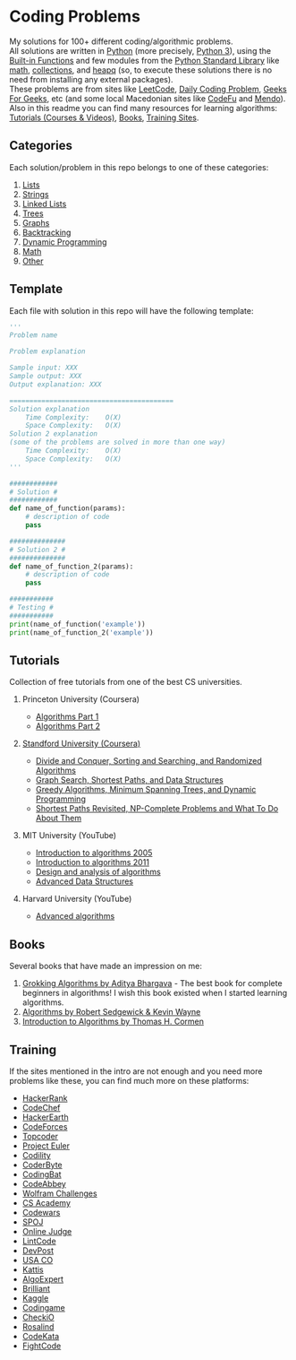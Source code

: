 # Coding Problems

My solutions for 100+ different coding/algorithmic problems. \
All solutions are written in [Python](https://www.python.org/) (more precisely, [Python 3](https://docs.python.org/3)), using the [Built-in Functions](https://docs.python.org/3/library/functions.html) and few modules from the [Python Standard Library](https://docs.python.org/3/library/) like [math](https://docs.python.org/3/library/math.html), [collections](https://docs.python.org/3/library/collections.html), and [heapq](https://docs.python.org/3/library/heapq.html) (so, to execute these solutions there is no need from installing any external packages). \
These problems are from sites like [LeetCode](https://leetcode.com/), [Daily Coding Problem](https://www.dailycodingproblem.com/), [Geeks For Geeks](https://www.geeksforgeeks.org/), etc (and some local Macedonian sites like [CodeFu](https://codefu.mk/) and [Mendo](https://mendo.mk/Welcome.do)).\
Also in this readme you can find many resources for learning algorithms: [Tutorials (Courses & Videos)](#Tutorials), [Books](#Books), [Training Sites](#Training).  


## Categories

Each solution/problem in this repo belongs to one of these categories:

1. [Lists](/)
2. [Strings](/)
3. [Linked Lists](/)
4. [Trees](/)
5. [Graphs](/)
6. [Backtracking](/)
7. [Dynamic Programming](/)
8. [Math](/)
9. [Other](/)


## Template

Each file with solution in this repo will have the following template:

```python
'''
Problem name

Problem explanation

Sample input: XXX
Sample output: XXX
Output explanation: XXX

=========================================
Solution explanation
	Time Complexity: 	O(X)
	Space Complexity: 	O(X)
Solution 2 explanation
(some of the problems are solved in more than one way)
	Time Complexity: 	O(X)
	Space Complexity: 	O(X)
'''

############
# Solution #
############
def name_of_function(params):
    # description of code
    pass

##############
# Solution 2 #
##############
def name_of_function_2(params):
    # description of code
    pass

###########
# Testing #
###########
print(name_of_function('example'))
print(name_of_function_2('example'))
```

## Tutorials

Collection of free tutorials from one of the best CS universities.

1. Princeton University (Coursera)
    - [Algorithms Part 1](https://www.coursera.org/learn/algorithms-part1)
    - [Algorithms Part 2](https://www.coursera.org/learn/algorithms-part2)

2. [Standford University (Coursera)](https://www.coursera.org/specializations/algorithms)
    - [Divide and Conquer, Sorting and Searching, and Randomized Algorithms](https://www.coursera.org/learn/algorithms-divide-conquer)
    - [Graph Search, Shortest Paths, and Data Structures](https://www.coursera.org/learn/algorithms-graphs-data-structures)
    - [Greedy Algorithms, Minimum Spanning Trees, and Dynamic Programming](https://www.coursera.org/learn/algorithms-greedy)
    - [Shortest Paths Revisited, NP-Complete Problems and What To Do About Them](https://www.coursera.org/learn/algorithms-npcomplete)

3. MIT University (YouTube)
    - [Introduction to algorithms 2005](https://www.youtube.com/playlist?list=PL8B24C31197EC371C)
    - [Introduction to algorithms 2011](https://www.youtube.com/playlist?list=PLUl4u3cNGP61Oq3tWYp6V_F-5jb5L2iHb)
    - [Design and analysis of algorithms](https://www.youtube.com/playlist?list=PLUl4u3cNGP6317WaSNfmCvGym2ucw3oGp)
    - [Advanced Data Structures](https://www.youtube.com/playlist?list=PLUl4u3cNGP61hsJNdULdudlRL493b-XZf)

4. Harvard University (YouTube)
    - [Advanced algorithms](https://www.youtube.com/playlist?list=PL2SOU6wwxB0uP4rJgf5ayhHWgw7akUWSf)

## Books

Several books that have made an impression on me:

1. [Grokking Algorithms by Aditya Bhargava](https://www.goodreads.com/book/show/22847284-grokking-algorithms-an-illustrated-guide-for-programmers-and-other-curio) - The best book for complete beginners in algorithms! I wish this book existed when I started learning algorithms.
2. [Algorithms by Robert Sedgewick & Kevin Wayne](https://www.goodreads.com/book/show/10803540-algorithms)
3. [Introduction to Algorithms by Thomas H. Cormen](https://www.goodreads.com/book/show/6752187-introduction-to-algorithms)

## Training

If the sites mentioned in the intro are not enough and you need more problems like these, you can find much more on these platforms:
- [HackerRank](http://hackerrank.com/)
- [CodeChef](http://codechef.com/)
- [HackerEarth](http://hackerearth.com/)
- [CodeForces](http://codeforces.com/)
- [Topcoder](http://topcoder.com/)
- [Project Euler](https://projecteuler.net/)
- [Codility](https://codility.com/)
- [CoderByte](https://coderbyte.com/)
- [CodingBat](http://codingbat.com/)
- [CodeAbbey](http://codeabbey.com/)
- [Wolfram Challenges](https://challenges.wolfram.com/)
- [CS Academy](https://csacademy.com/)
- [Codewars](http://www.codewars.com/)
- [SPOJ](http://www.spoj.com/)
- [Online Judge](https://onlinejudge.org/)
- [LintCode](http://www.lintcode.com/en/)
- [DevPost](https://devpost.com/)
- [USA CO](http://www.usaco.org/)
- [Kattis](http://www.kattis.com/)
- [AlgoExpert](https://www.algoexpert.io/)
- [Brilliant](http://brilliant.org/)
- [Kaggle](http://kaggle.com/)
- [Codingame](https://www.codingame.com/)
- [CheckiO](http://www.checkio.org/)
- [Rosalind](http://rosalind.info/problems/locations/)
- [CodeKata](http://codekata.com/)
- [FightCode](http://fightcodegame.com/)
